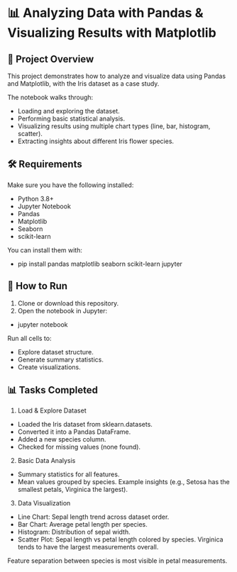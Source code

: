 # 📊 Analyzing Data with Pandas & Visualizing Results with Matplotlib
## 📌 Project Overview
This project demonstrates how to analyze and visualize data using Pandas and Matplotlib, with the Iris dataset as a case study.

The notebook walks through:
* Loading and exploring the dataset.
* Performing basic statistical analysis.
* Visualizing results using multiple chart types (line, bar, histogram, scatter).
* Extracting insights about different Iris flower species.

## 🛠️ Requirements
Make sure you have the following installed:

* Python 3.8+
* Jupyter Notebook
* Pandas
* Matplotlib
* Seaborn
* scikit-learn

You can install them with:
- pip install pandas matplotlib seaborn scikit-learn jupyter

## 🚀 How to Run
1. Clone or download this repository.
2. Open the notebook in Jupyter:
* jupyter notebook

Run all cells to:
* Explore dataset structure.
* Generate summary statistics.
* Create visualizations.

## 📊 Tasks Completed
1. Load & Explore Dataset
* Loaded the Iris dataset from sklearn.datasets.
* Converted it into a Pandas DataFrame.
* Added a new species column.
* Checked for missing values (none found).

2. Basic Data Analysis
* Summary statistics for all features.
* Mean values grouped by species.
Example insights (e.g., Setosa has the smallest petals, Virginica the largest).

3. Data Visualization
* Line Chart: Sepal length trend across dataset order.
* Bar Chart: Average petal length per species.
* Histogram: Distribution of sepal width.
* Scatter Plot: Sepal length vs petal length colored by species.
Virginica tends to have the largest measurements overall.

Feature separation between species is most visible in petal measurements.
